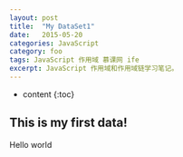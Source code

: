 ```yaml
---
layout: post
title:  "My DataSet1"
date:   2015-05-20
categories: JavaScript
category: foo
tags: JavaScript 作用域 慕课网 ife
excerpt: JavaScript 作用域和作用域链学习笔记。
---
```


* content
{:toc}

## This is my first data!

Hello world

